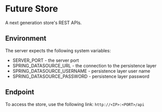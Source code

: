 # Future Store
A next generation store's REST APIs.

## Environment 
The server expects the following system variables:
 * SERVER_PORT - the server port
 * SPRING_DATASOURCE_URL - the connection to the persistence layer
 * SPRING_DATASOURCE_USERNAME - persistence layer user name
 * SPRING_DATASOURCE_PASSWORD - persistence layer password

## Endpoint
To access the store, use the following link: `http://<IP>:<PORT>/api`